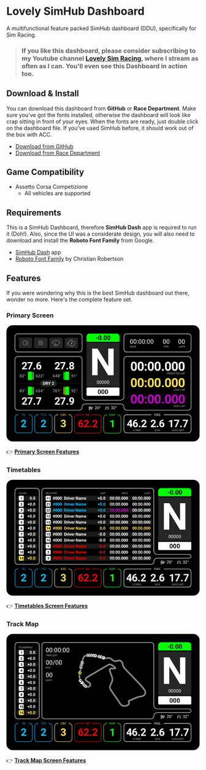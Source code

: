 # Lovely SimHub Dashboard
A multifunctional feature packed SimHub dashboard (DDU), specifically for Sim Racing.

> ### If you like this dashboard, please consider subscribing to my Youtube channel [Lovely Sim Racing](http://j76.me/LSR), where I stream as often as I can. You'll even see this Dashboard in action too.

## Download & Install
You can download this dashboard from **GitHub** or **Race Department**. Make sure you've got the fonts installed, otherwise the dashboard will look like crap sitting in front of your eyes. When the fonts are ready, just double click on the dashboard file. If you've used SimHub before, it should work out of the box with ACC.

* [Download from GitHub]()
* [Download from Race Department]()

## Game Compatibility

* Assetto Corsa Competizione
	* All vehicles are supported

## Requirements
This is a SimHub Dashboard, therefore **SimHub Dash** app is required to run it (Doh!). Also, since the UI was a considerate design, you will also need to download and install the **Roboto Font Family** from Google.

* [SimHub Dash](https://www.simhubdash.com) app
* [Roboto Font Family](https://fonts.google.com/specimen/Roboto) by Christian Robertson

## Features
If you were wondering why this is the best SimHub dashboard out there, wonder no more. Here's the complete feature set.

### Primary Screen
[![Primary Screen](images/Primary.jpg)](primary.md)

👉 **[Primary Screen Features](primary.md)**

### Timetables
[![Timetables](images/AlternateTimetables.jpg)](timetables.md)

👉 **[Timetables Screen Features](timetables.md)**


### Track Map
[![Primary Screen](images/AlternateMap.jpg)](track-map.md)

👉 **[Track Map Screen Features](track-map.md)**
